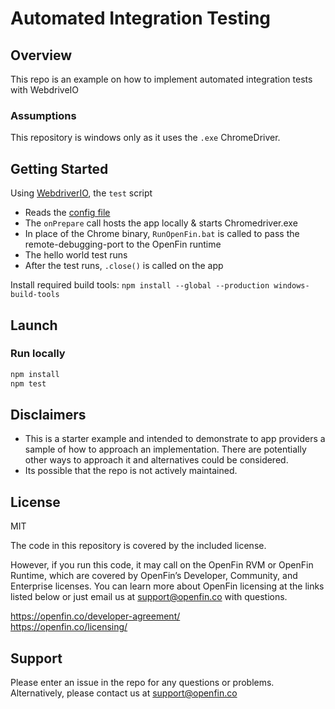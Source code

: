 # Automated Integration Testing

## Overview
This repo is an example on how to implement automated integration tests with WebdriveIO

### Assumptions
This repository is windows only as it uses the `.exe` ChromeDriver.

## Getting Started
Using [WebdriverIO](http://webdriver.io/), the `test` script
* Reads the [config file](wdio.conf.js)
* The `onPrepare` call hosts the app locally & starts Chromedriver.exe
* In place of the Chrome binary, `RunOpenFin.bat` is called to pass the remote-debugging-port to the OpenFin runtime
* The hello world test runs
* After the test runs, `.close()` is called on the app

Install required build tools: `npm install --global --production windows-build-tools`

## Launch
### Run locally

```bash
npm install
npm test
```

## Disclaimers
* This is a starter example and intended to demonstrate to app providers a sample of how to approach an implementation. There are potentially other ways to approach it and alternatives could be considered. 
* Its possible that the repo is not actively maintained.

## License
MIT

The code in this repository is covered by the included license.

However, if you run this code, it may call on the OpenFin RVM or OpenFin Runtime, which are covered by OpenFin’s Developer, Community, and Enterprise licenses. You can learn more about OpenFin licensing at the links listed below or just email us at support@openfin.co with questions.

https://openfin.co/developer-agreement/ <br/>
https://openfin.co/licensing/


## Support
Please enter an issue in the repo for any questions or problems. 
<br> Alternatively, please contact us at support@openfin.co
